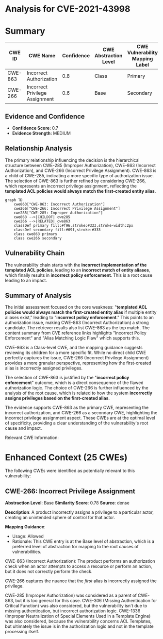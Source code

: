 # Analysis for CVE-2021-43998

# Summary
| CWE ID | CWE Name | Confidence | CWE Abstraction Level | CWE Vulnerability Mapping Label | CWE-Vulnerability Mapping Notes |
|---|---|---|---|---|---|
| CWE-863 | Incorrect Authorization | 0.8 | Class | Primary | Allowed-with-Review |
| CWE-266 | Incorrect Privilege Assignment | 0.6 | Base | Secondary | Allowed |

## Evidence and Confidence

*   **Confidence Score:** 0.7
*   **Evidence Strength:** MEDIUM

## Relationship Analysis
The primary relationship influencing the decision is the hierarchical structure between CWE-285 (Improper Authorization), CWE-863 (Incorrect Authorization), and CWE-266 (Incorrect Privilege Assignment). CWE-863 is a child of CWE-285, indicating a more specific type of authorization issue. The selection of CWE-863 is further refined by considering CWE-266, which represents an incorrect privilege assignment, reflecting the **templated ACL policies would always match the first-created entity alias**.
```mermaid
graph TD
    cwe863["CWE-863: Incorrect Authorization"]
    cwe266["CWE-266: Incorrect Privilege Assignment"]
    cwe285["CWE-285: Improper Authorization"]
    cwe863 -->|CHILDOF| cwe285
    cwe266 -->|RELATED| cwe863
    classDef primary fill:#f96,stroke:#333,stroke-width:2px
    classDef secondary fill:#69f,stroke:#333
    class cwe863 primary
    class cwe266 secondary
```

## Vulnerability Chain
The vulnerability chain starts with the **incorrect implementation of the templated ACL policies**, leading to an **incorrect match of entity aliases**, which finally results in **incorrect policy enforcement**. This is a root cause leading to an impact.

## Summary of Analysis
The initial assessment focused on the core weakness: "**templated ACL policies would always match the first-created entity alias** if multiple entity aliases exist," leading to "**incorrect policy enforcement**." This points to an authorization issue, making CWE-863 (Incorrect Authorization) a strong candidate. The retriever results also list CWE-863 as the top match. The content summary from CVE reference links highlights "Incorrect Policy Enforcement" and "Alias Matching Logic Flaw" which supports this.

CWE-863 is a Class-level CWE, and the mapping guidance suggests reviewing its children for a more specific fit. While no direct child CWE perfectly captures the issue, CWE-266 (Incorrect Privilege Assignment) provides a more granular perspective, representing how the first-created alias is incorrectly assigned privileges.

The selection of CWE-863 is justified by the "**incorrect policy enforcement**" outcome, which is a direct consequence of the flawed authorization logic. The choice of CWE-266 is further influenced by the analysis of the root cause, which is related to how the system **incorrectly assigns privileges based on the first-created alias**.

The evidence supports CWE-863 as the primary CWE, representing the incorrect authorization, and CWE-266 as a secondary CWE, highlighting the incorrect privilege assignment aspect. These CWEs are at the optimal level of specificity, providing a clear understanding of the vulnerability's root cause and impact.

Relevant CWE Information:

# Enhanced Context (25 CWEs)
The following CWEs were identified as potentially relevant to this vulnerability:

## CWE-266: Incorrect Privilege Assignment
**Abstraction Level**: Base
**Similarity Score**: 0.78
**Source**: dense

**Description**:
A product incorrectly assigns a privilege to a particular actor, creating an unintended sphere of control for that actor.

**Mapping Guidance**:
- Usage: Allowed
- Rationale: This CWE entry is at the Base level of abstraction, which is a preferred level of abstraction for mapping to the root causes of vulnerabilities.

CWE-863 (Incorrect Authorization): The product performs an authorization check when an actor attempts to access a resource or perform an action, but it does not correctly perform the check.

CWE-266 captures the nuance that the *first* alias is incorrectly assigned the privilege.

CWE-285 (Improper Authorization) was considered as a parent of CWE-863, but it is too general for this case. CWE-306 (Missing Authentication for Critical Function) was also considered, but the vulnerability isn't due to missing authentication, but incorrect authorization logic. CWE-1336 (Improper Neutralization of Special Elements Used in a Template Engine) was also considered, because the vulnerability concerns ACL Templates, but ultimately the issue is in the authorization logic and not in the template processing itself.